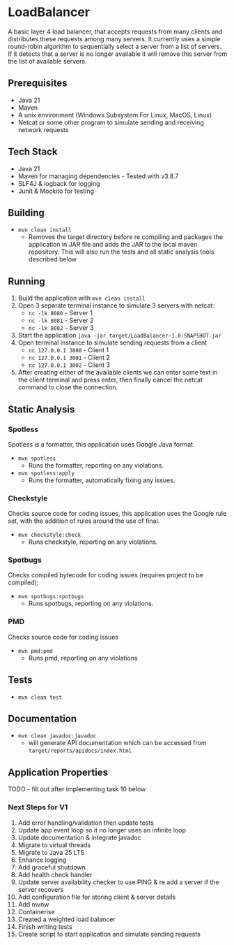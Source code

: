 # LoadBalancer

A basic layer 4 load balancer, that accepts requests from many clients and distributes these requests among many servers.
It currently uses a simple round-robin algorithm to sequentially select a server from a list of servers.   
If it detects that a server is no longer available it will remove this server from the list of available servers.

## Prerequisites 
- Java 21
- Maven
- A unix environment (Windows Subsystem For Linux, MacOS, Linux)
- Netcat or some other program to simulate sending and receiving network requests

## Tech Stack
- Java 21
- Maven for managing dependencies  - Tested with v3.8.7
- SLF4J & logback for logging
- Junit & Mockito for testing

## Building
- `mvn clean install`
  - Removes the target directory before re compiling and packages the application in JAR file and adds the JAR to the local maven repository.
  This will also run the tests and all static analysis tools described below

## Running
1. Build the application with `mvn clean install`
2. Open 3 separate terminal instance to simulate 3 servers with netcat:
   - `nc -lk 8080` - Server 1
   - `nc -lk 8081` - Server 2
   - `nc -lk 8082` - Server 3
3. Start the application `java -jar target/LoadBalancer-1.0-SNAPSHOT.jar`
4. Open terminal instance to simulate sending requests from a client
   - `nc 127.0.0.1 3000` - Client 1
   - `nc 127.0.0.1 3001` - Client 2
   - `nc 127.0.0.1 3002` - Client 3
5. After creating either of the available clients we can enter some text in the client terminal and press enter, then finally cancel the netcat command to close the connection.

## Static Analysis
### Spotless
Spotless is a formatter, this application uses Google Java format.  
- `mvn spotless`
  - Runs the formatter, reporting on any violations.
- `mvn spotless:apply`
  - Runs the formatter, automatically fixing any issues.

### Checkstyle
Checks source code for coding issues, this application uses the Google rule set, with the addition of rules around the use of final.   
- `mvn checkstyle:check`
  - Runs checkstyle, reporting on any violations.

### Spotbugs
Checks compiled bytecode for coding issues (requires project to be compiled);
- `mvn spotbugs:spotbugs`
  - Runs spotbugs, reporting on any violations.


### PMD
Checks source code for coding issues
- `mvn pmd:pmd`
  - Runs pmd, reporting on any violations

## Tests
- `mvn clean test`

## Documentation
- `mvn clean javadoc:javadoc`
  - will generate API documentation which can be accessed from `target/reports/apidocs/index.html`

## Application Properties
TODO - fill out after implementing task 10 below


### Next Steps for V1
1. Add error handling/validation then update tests
2. Update app event loop so it no longer uses an infinite loop
3. Update documentation & integrate javadoc
4. Migrate to virtual threads
5. Migrate to Java 25 LTS
6. Enhance logging
7. Add graceful shutdown 
8. Add health check handler
9. Update server availability checker to use PING & re add a server if the server recovers
10. Add configuration file for storing client & server details
11. Add mvnw
12. Containerise 
13. Created a weighted load balancer
14. Finish writing tests
15. Create script to  start application and simulate sending requests 